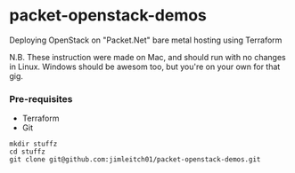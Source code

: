 # packet-openstack-demos

Deploying OpenStack on "Packet.Net" bare metal hosting using Terraform

N.B. These instruction were made on Mac, and should run with no changes in Linux. Windows should be awesom too, but
you're on your own for that gig.

### Pre-requisites

- Terraform
- Git

```
mkdir stuffz
cd stuffz
git clone git@github.com:jimleitch01/packet-openstack-demos.git
```
